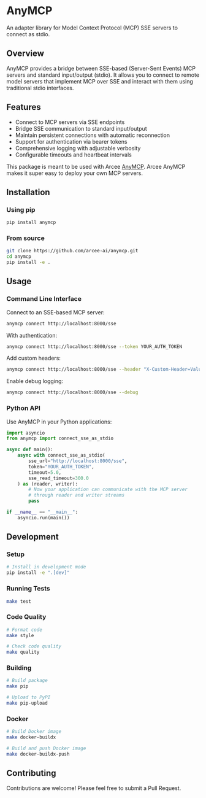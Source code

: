 # AnyMCP

An adapter library for Model Context Protocol (MCP) SSE servers to connect as stdio.

## Overview

AnyMCP provides a bridge between SSE-based (Server-Sent Events) MCP servers and standard input/output (stdio). It allows you to connect to remote model servers that implement MCP over SSE and interact with them using traditional stdio interfaces.

## Features

- Connect to MCP servers via SSE endpoints
- Bridge SSE communication to standard input/output
- Maintain persistent connections with automatic reconnection
- Support for authentication via bearer tokens
- Comprehensive logging with adjustable verbosity
- Configurable timeouts and heartbeat intervals


This package is meant to be used with Arcee [AnyMCP](https://mcp.arcee.ai).
Arcee AnyMCP makes it super easy to deploy your own MCP servers.

## Installation

### Using pip

```bash
pip install anymcp
```

### From source

```bash
git clone https://github.com/arcee-ai/anymcp.git
cd anymcp
pip install -e .
```

## Usage

### Command Line Interface

Connect to an SSE-based MCP server:

```bash
anymcp connect http://localhost:8000/sse
```

With authentication:

```bash
anymcp connect http://localhost:8000/sse --token YOUR_AUTH_TOKEN
```

Add custom headers:

```bash
anymcp connect http://localhost:8000/sse --header "X-Custom-Header=Value"
```

Enable debug logging:

```bash
anymcp connect http://localhost:8000/sse --debug
```

### Python API

Use AnyMCP in your Python applications:

```python
import asyncio
from anymcp import connect_sse_as_stdio

async def main():
    async with connect_sse_as_stdio(
        sse_url="http://localhost:8000/sse",
        token="YOUR_AUTH_TOKEN",
        timeout=5.0,
        sse_read_timeout=300.0
    ) as (reader, writer):
        # Now your application can communicate with the MCP server
        # through reader and writer streams
        pass

if __name__ == "__main__":
    asyncio.run(main())
```

## Development

### Setup

```bash
# Install in development mode
pip install -e ".[dev]"
```

### Running Tests

```bash
make test
```

### Code Quality

```bash
# Format code
make style

# Check code quality
make quality
```

### Building

```bash
# Build package
make pip

# Upload to PyPI
make pip-upload
```

### Docker

```bash
# Build Docker image
make docker-buildx

# Build and push Docker image
make docker-buildx-push
```

## Contributing

Contributions are welcome! Please feel free to submit a Pull Request.
